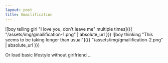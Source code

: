 ```yaml
---
layout: post
title: Gmailification
---
```

![boy telling girl "I love you, don't leave me" multiple times]({{ "/assets/img/gmailification-1.png" | absolute_url }})
![boy thinking "This seems to be taking longer than usual"]({{ "/assets/img/gmailification-2.png" | absolute_url }})

Or load basic lifestyle without girlfriend ...